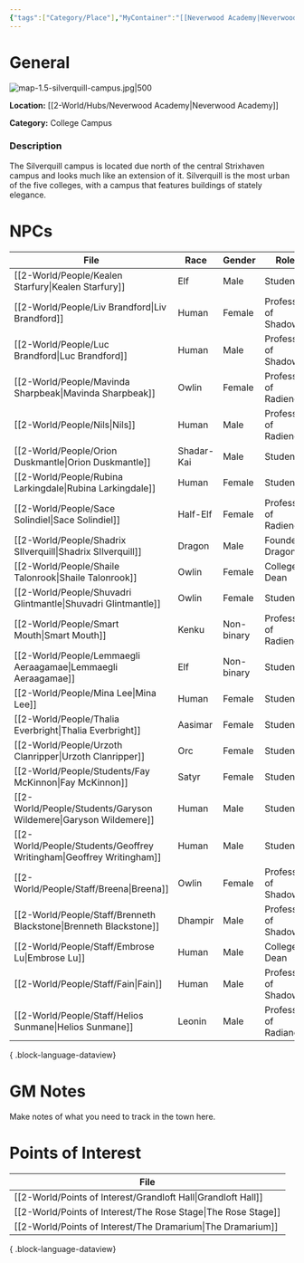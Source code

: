 ```yaml
---
{"tags":["Category/Place"],"MyContainer":"[[Neverwood Academy|Neverwood Academy]]","MyCategory":"College Campus","obsidianUIMode":"preview","image":"map-1.5-silverquill-campus.jpg","dg-publish":true,"dg-path":"World/Places/Silverquill Campus.md","permalink":"/world/places/silverquill-campus/","dgPassFrontmatter":true,"updated":"2025-09-29T14:35:58.000+01:00"}
---
```



# General

![map-1.5-silverquill-campus.jpg|500](/img/user/z_Assets/Campus%20Maps/map-1.5-silverquill-campus.jpg)

**Location:** [[2-World/Hubs/Neverwood Academy\|Neverwood Academy]]

**Category:** College Campus 

### Description
The Silverquill campus is located due north of the central Strixhaven campus and looks much like an extension of it. Silverquill is the most urban of the five colleges, with a campus that features buildings of stately elegance.

# NPCs

| File                                                                    | Race       | Gender     | Role                  |
| ----------------------------------------------------------------------- | ---------- | ---------- | --------------------- |
| [[2-World/People/Kealen Starfury\|Kealen Starfury]]                  | Elf        | Male       | Student               |
| [[2-World/People/Liv Brandford\|Liv Brandford]]                      | Human      | Female     | Professor of Shadow   |
| [[2-World/People/Luc Brandford\|Luc Brandford]]                      | Human      | Male       | Professor of Shadow   |
| [[2-World/People/Mavinda Sharpbeak\|Mavinda Sharpbeak]]              | Owlin      | Female     | Professor of Radience |
| [[2-World/People/Nils\|Nils]]                                        | Human      | Male       | Professor of Radience |
| [[2-World/People/Orion Duskmantle\|Orion Duskmantle]]                | Shadar-Kai | Male       | Student               |
| [[2-World/People/Rubina Larkingdale\|Rubina Larkingdale]]            | Human      | Female     | Student               |
| [[2-World/People/Sace Solindiel\|Sace Solindiel]]                    | Half-Elf   | Female     | Professor of Radience |
| [[2-World/People/Shadrix SIlverquill\|Shadrix SIlverquill]]          | Dragon     | Male       | Founder Dragon        |
| [[2-World/People/Shaile Talonrook\|Shaile Talonrook]]                | Owlin      | Female     | College Dean          |
| [[2-World/People/Shuvadri Glintmantle\|Shuvadri Glintmantle]]        | Owlin      | Female     | Student               |
| [[2-World/People/Smart Mouth\|Smart Mouth]]                          | Kenku      | Non-binary | Professor of Radience |
| [[2-World/People/Lemmaegli Aeraagamae\|Lemmaegli Aeraagamae]]        | Elf        | Non-binary | Student               |
| [[2-World/People/Mina Lee\|Mina Lee]]                                | Human      | Female     | Student               |
| [[2-World/People/Thalia Everbright\|Thalia Everbright]]              | Aasimar    | Female     | Student               |
| [[2-World/People/Urzoth Clanripper\|Urzoth Clanripper]]              | Orc        | Female     | Student               |
| [[2-World/People/Students/Fay McKinnon\|Fay McKinnon]]               | Satyr      | Female     | Student               |
| [[2-World/People/Students/Garyson Wildemere\|Garyson Wildemere]]     | Human      | Male       | Student               |
| [[2-World/People/Students/Geoffrey Writingham\|Geoffrey Writingham]] | Human      | Male       | Student               |
| [[2-World/People/Staff/Breena\|Breena]]                              | Owlin      | Female     | Professor of Shadow   |
| [[2-World/People/Staff/Brenneth Blackstone\|Brenneth Blackstone]]    | Dhampir    | Male       | Professor of Shadow   |
| [[2-World/People/Staff/Embrose Lu\|Embrose Lu]]                      | Human      | Male       | College Dean          |
| [[2-World/People/Staff/Fain\|Fain]]                                  | Human      | Male       | Professor of Shadow   |
| [[2-World/People/Staff/Helios Sunmane\|Helios Sunmane]]              | Leonin     | Male       | Professor of Radiance |

{ .block-language-dataview}

# GM Notes

Make notes of what you need to track in the town here. 


# Points of Interest

| File                                                             |
| ---------------------------------------------------------------- |
| [[2-World/Points of Interest/Grandloft Hall\|Grandloft Hall]] |
| [[2-World/Points of Interest/The Rose Stage\|The Rose Stage]] |
| [[2-World/Points of Interest/The Dramarium\|The Dramarium]]   |

{ .block-language-dataview}
